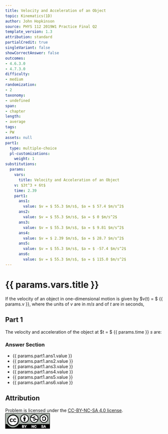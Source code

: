 ```yaml
---
title: Velocity and Acceleration of an Object
topic: Kinematics(1D)
author: John Hopkinson
source: PHYS 112 2019W1 Practice Final Q2
template_version: 1.3
attribution: standard
partialCredit: true
singleVariant: false
showCorrectAnswer: false
outcomes:
- 4.6.3.0
- 4.7.3.0
difficulty:
- medium
randomization:
- 2
taxonomy:
- undefined
span:
- chapter
length:
- average
tags:
- PW
assets: null
part1:
  type: multiple-choice
  pl-customizations:
    weight: 1
substitutions:
  params:
    vars:
      title: Velocity and Acceleration of an Object
    v: $3t^3 + 6t$
    time: 2.39
    part1:
      ans1:
        value: $v = $ 55.3 $m/s$, $a = $ 57.4 $m/s^2$
      ans2:
        value: $v = $ 55.3 $m/s$, $a = $ 0 $m/s^2$
      ans3:
        value: $v = $ 55.3 $m/s$, $a = $ 9.81 $m/s^2$
      ans4:
        value: $v = $ 2.39 $m/s$, $a = $ 28.7 $m/s^2$
      ans5:
        value: $v = $ 55.3 $m/s$, $a = $ -57.4 $m/s^2$
      ans6:
        value: $v = $ 55.3 $m/s$, $a = $ 115.0 $m/s^2$
---
```

# {{ params.vars.title }}
If the velocity of an object in one-dimensional motion is given by $v(t) = $ {{ params.v }}, where the units of $v$ are in $m/s$ and of $t$ are in seconds,

## Part 1

The velocity and acceleration of the object at $t = $ {{ params.time }} $s$ are:

### Answer Section

- {{ params.part1.ans1.value }}
- {{ params.part1.ans2.value }}
- {{ params.part1.ans3.value }}
- {{ params.part1.ans4.value }}
- {{ params.part1.ans5.value }}
- {{ params.part1.ans6.value }}

## Attribution

Problem is licensed under the [CC-BY-NC-SA 4.0 license](https://creativecommons.org/licenses/by-nc-sa/4.0/).<br> ![The Creative Commons 4.0 license requiring attribution-BY, non-commercial-NC, and share-alike-SA license.](https://raw.githubusercontent.com/firasm/bits/master/by-nc-sa.png)